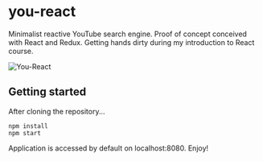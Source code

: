 # you-react
Minimalist reactive YouTube search engine. Proof of concept conceived with React and Redux. Getting hands dirty during my introduction to React course.

![You-React](http://i.imgur.com/KhyvUBH.png?1)

## Getting started

After cloning the repository...

```
npm install
npm start
```

Application is accessed by default on localhost:8080. Enjoy!
